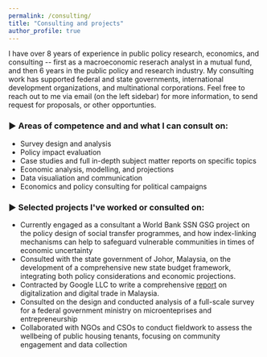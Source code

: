 ```yaml
---
permalink: /consulting/
title: "Consulting and projects"
author_profile: true
---
```


I have over 8 years of experience in public policy research, economics, and consulting -- first as a macroeconomic reserach analyst in a mutual fund, and then 6 years in the public policy and research industry. My consulting work has supported federal and state governments, international development organizations, and multinational corporations. Feel free to reach out to me via email (on the left sidebar) for more information, to send request for proposals, or other opportunties.

### ▶ Areas of competence and and what I can consult on: 
* Survey design and analysis
* Policy impact evaluation
* Case studies and full in-depth subject matter reports on specific topics
* Economic analysis, modelling, and projections
* Data visualiation and communication
* Economics and policy consulting for political campaigns

### ▶ Selected projects I've worked or consulted on:
* Currently engaged as a consultant a World Bank SSN GSG project on the policy design of social transfer programmes, and how index-linking mechanisms can help to safeguard vulnerable communities in times of economic uncertainty
* Consulted with the state government of Johor, Malaysia, on the development of a comprehensive new state budget framework, integrating both policy considerations and economic projections.
* Contracted by Google LLC to write a comprehensive <a href="https://www.isis.org.my/wp-content/uploads/2022/02/Strengthening-digital-trade-and-digitalisation-in-Malaysia_24-Feb.pdf">report</a> on digitalization and digital trade in Malaysia. 
* Consulted on the design and conducted analysis of a full-scale survey for a federal government ministry on microenteprises and entrepreneurship
* Collaborated with NGOs and CSOs to conduct fieldwork to assess the wellbeing of public housing tenants, focusing on community engagement and data collection